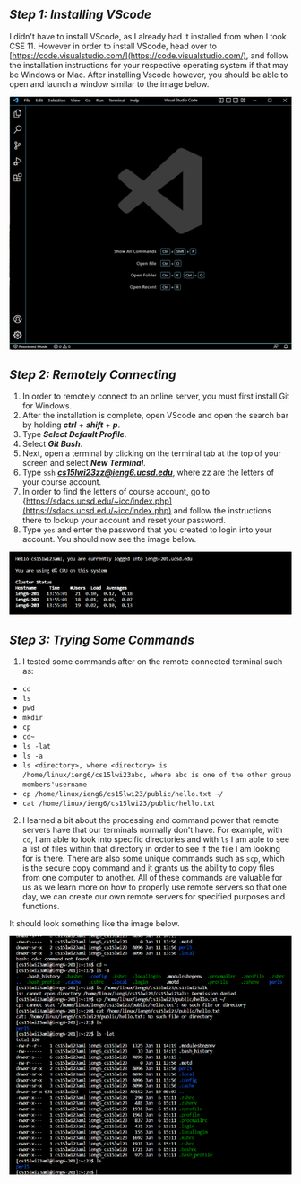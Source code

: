 ***Step 1: Installing VScode***
---
I didn't have to install VScode, as I already had it installed from when I took CSE 11. 
However in order to install VScode, head over to [https://code.visualstudio.com/](https://code.visualstudio.com/), and follow the installation instructions for your respective operating system if that may be Windows or Mac.
After installing Vscode however, you should be able to open and launch a window similar to the image below.

![Image](VScodeWindow.png)

***Step 2: Remotely Connecting***
---
1. In order to remotely connect to an online server, you must first install Git for Windows. 
2. After the installation is complete, open VScode and open the search bar by holding ***ctrl*** + ***shift*** + ***p***.
3. Type ***Select Default Profile***.
4. Select ***Git Bash***.
5. Next, open a terminal by clicking on the terminal tab at the top of your screen and select ***New Terminal***.
6. Type `ssh` ***cs15lwi23zz@ieng6.ucsd.edu***, where zz are the letters of your course account.
7. In order to find the letters of course account, go to {https://sdacs.ucsd.edu/~icc/index.php](https://sdacs.ucsd.edu/~icc/index.php) and follow the instructions there to lookup your account and reset your password.
8. Type `yes` and enter the password that you created to login into your account. 
You should now see the image below.

![Image](RemoteConnect.png)

***Step 3: Trying Some Commands***
---
1. I tested some commands after on the remote connected terminal such as:

- `cd` 
- `ls` 
- `pwd` 
- `mkdir`
- `cp` 
- `cd~`
- `ls -lat`
- `ls -a` 
- `ls <directory>, where <directory> is /home/linux/ieng6/cs15lwi23abc, where abc is one of the other group members'username`
- `cp /home/linux/ieng6/cs15lwi23/public/hello.txt ~/` 
- `cat /home/linux/ieng6/cs15lwi23/public/hello.txt`

2. I learned a bit about the processing and command power that remote servers have that our terminals normally don't have. For example, with `cd`, I am able to look into specific directories and with `ls` I am able to see a list of files within that directory in order to see if the file I am looking for is there. There are also some unique commands such as `scp`, which is the secure copy command and it grants us the ability to copy files from one computer to another. All of these commands are valuable for us as we learn more on how to properly use remote servers so that one day, we can create our own remote servers for specified purposes and functions.
  
It should look something like the image below.
  
![Image](TestCommand.png) 
